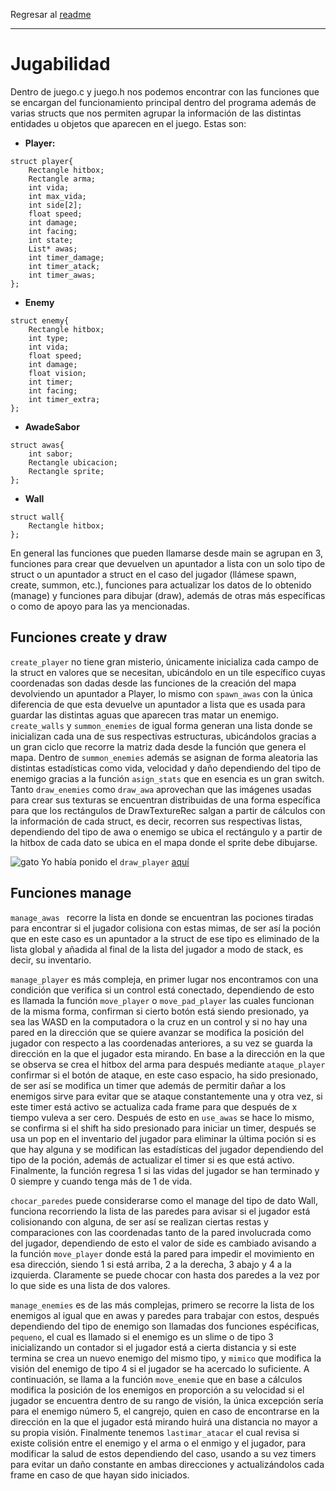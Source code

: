 Regresar al [readme](../README.md)

---

# Jugabilidad

Dentro de juego.c y juego.h nos podemos encontrar con las funciones que se encargan del funcionamiento principal dentro del programa además de varias structs que nos permiten agrupar la información de las distintas entidades u objetos que aparecen en el juego. Estas son:

- **Player:**

```
struct player{
    Rectangle hitbox;   
    Rectangle arma;     
    int vida;           
    int max_vida;
    int side[2];        
    float speed;        
    int damage;
    int facing;         
    int state;          
    List* awas;          
    int timer_damage;
    int timer_atack;
    int timer_awas;
};
```
- **Enemy**
```
struct enemy{
    Rectangle hitbox;   
    int type;           
    int vida;           
    float speed;        
    int damage;
    float vision;        
    int timer;           
    int facing;
    int timer_extra;
};
```
- **AwadeSabor**
```
struct awas{
    int sabor;
    Rectangle ubicacion;
    Rectangle sprite;
};
```
- **Wall**
```
struct wall{
    Rectangle hitbox;
};
```

En general las funciones que pueden llamarse desde main se agrupan en 3, funciones para crear que devuelven un apuntador a lista con un solo tipo de struct o un apuntador a struct en el caso del jugador (llámese spawn, create, summon, etc.), funciones para actualizar los datos de lo obtenido (manage) y funciones para dibujar (draw), además de otras más específicas o como de apoyo para las ya mencionadas.

## **Funciones create y draw**

```create_player``` no tiene gran misterio, únicamente inicializa cada campo de la struct en valores que se necesitan, ubicándolo en un tile específico cuyas coordenadas son dadas desde las funciones de la creación del mapa devolviendo un apuntador a Player, lo mismo con ```spawn_awas``` con la única diferencia de que esta devuelve un apuntador a lista que es usada para guardar las distintas aguas que aparecen tras matar un enemigo.
```create_walls``` y ```summon_enemies``` de igual forma generan una lista donde se inicializan cada una de sus respectivas estructuras, ubicándolos gracias a un gran ciclo que recorre la matriz dada desde la función que genera el mapa. Dentro de ```summon_enemies``` además se asignan de forma aleatoria las distintas estadísticas como vida, velocidad y daño dependiendo del tipo de enemigo gracias a la función ```asign_stats``` que en esencia es un gran switch.
Tanto ```draw_enemies``` como ```draw_awa``` aprovechan que las imágenes usadas para crear sus texturas se encuentran distribuidas de una forma específica para que los rectángulos de DrawTextureRec salgan a partir de cálculos con la información de cada struct, es decir, recorren sus respectivas listas, dependiendo del tipo de awa o enemigo se ubica el rectángulo y a partir de la hitbox de cada dato se ubica en el mapa donde el sprite debe dibujarse.

![gato](./images/gato.png) Yo había ponido el ```draw_player``` [aquí](./render.md#personajes)

## **Funciones manage**

```manage_awas ``` recorre la lista en donde se encuentran las pociones tiradas para encontrar si el jugador colisiona con estas mimas, de ser así la poción que en este caso es un apuntador a la struct de ese tipo es eliminado de la lista global y añadida al final de la lista del jugador a modo de stack, es decir, su inventario.

```manage_player``` es más compleja, en primer lugar nos encontramos con una condición que verifica si un control está conectado, dependiendo de esto es llamada la función ```move_player``` o ```move_pad_player``` las cuales funcionan de la misma forma, confirman si cierto botón está siendo presionado, ya sea las WASD en la computadora o la cruz en un control y si no hay una pared en la dirección que se quiere avanzar se modifica la posición del jugador con respecto a las coordenadas anteriores, a su vez se guarda la dirección en la que el jugador esta mirando.
En base a la dirección en la que se observa se crea el hitbox del arma para después mediante ```ataque_player``` confirmar si el botón de ataque, en este caso espacio, ha sido presionado, de ser así se modifica un timer que además de permitir dañar a los enemigos sirve para evitar que se ataque constantemente una y otra vez, si este timer está activo se actualiza cada frame para que después de x tiempo vuleva a ser cero.
Después de esto en ```use_awas``` se hace lo mismo, se confirma si el shift ha sido presionado para iniciar un timer, después se usa un pop en el inventario del jugador para eliminar la última poción si es que hay alguna y se modifican las estadísticas del jugador dependiendo del tipo de la poción, además de actualizar el timer si es que está activo.
Finalmente, la función regresa 1 si las vidas del jugador se han terminado y 0 siempre y cuando tenga más de 1 de vida.

```chocar_paredes``` puede considerarse como el manage del tipo de dato Wall, funciona recorriendo la lista de las paredes para avisar si el jugador está colisionando con alguna, de ser así se realizan ciertas restas y comparaciones con las coordenadas tanto de la pared involucrada como del jugador, dependiendo de esto el valor de side es cambiado avisando a la función ```move_player``` donde está la pared para impedir el movimiento en esa dirección, siendo 1 si está arriba, 2 a la derecha, 3 abajo y 4 a la izquierda. Claramente se puede chocar con hasta dos paredes a la vez por lo que side es una lista de dos valores.

```manage_enemies``` es de las más complejas, primero se recorre la lista de los enemigos al igual que en awas y paredes para trabajar con estos, después dependiendo del tipo de enemigo son llamadas dos funciones espécificas, ```pequeno```, el cual es llamado si el enemigo es un slime o de tipo 3 inicializando un contador si el jugador está a cierta distancia y si este termina se crea un nuevo enemigo del mismo tipo, y ```mimico``` que modifica la visión del enemigo de tipo 4 si el jugador se ha acercado lo suficiente.
A continuación, se llama a la función ```move_enemie``` que en base a cálculos modifica la posición de los enemigos en proporción a su velocidad si el jugador se encuentra dentro de su rango de visión, la única excepción sería para el enemigo número 5, el cangrejo, quien en caso de encontrarse en la dirección en la que el jugador está mirando huirá una distancia no mayor a su propia visión.
Finalmente tenemos ```lastimar_atacar``` el cual revisa si existe colisión entre el enemigo y el arma o el enmigo y el jugador, para modificar la salud de estos dependiendo del caso, usando a su vez timers para evitar un daño constante en ambas direcciones y actualizándolos cada frame en caso de que hayan sido iniciados.

